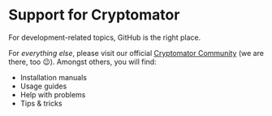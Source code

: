 # Support for Cryptomator

For development-related topics, GitHub is the right place.

For _everything else_, please visit our official [Cryptomator Community](https://community.cryptomator.org) (we are there, too :wink:). Amongst others, you will find:

- Installation manuals
- Usage guides
- Help with problems
- Tips & tricks

